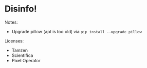 # Disinfo!

Notes:

- Upgrade pillow (apt is too old) via `pip install --upgrade pillow`



Licenses:

- Tamzen
- Scientifica
- Pixel Operator
